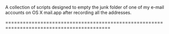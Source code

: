A collection of scripts designed to empty the junk folder of one of my e-mail 
accounts on OS X mail.app after recording all the addresses.

==========================================================================================
